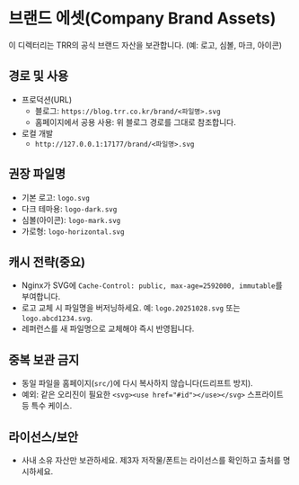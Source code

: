 # 브랜드 에셋(Company Brand Assets)

이 디렉터리는 TRR의 공식 브랜드 자산을 보관합니다. (예: 로고, 심볼, 마크, 아이콘)

## 경로 및 사용
- 프로덕션(URL)
  - 블로그: `https://blog.trr.co.kr/brand/<파일명>.svg`
  - 홈페이지에서 공용 사용: 위 블로그 경로를 그대로 참조합니다.
- 로컬 개발
  - `http://127.0.0.1:17177/brand/<파일명>.svg`

## 권장 파일명
- 기본 로고: `logo.svg`
- 다크 테마용: `logo-dark.svg`
- 심볼(아이콘): `logo-mark.svg`
- 가로형: `logo-horizontal.svg`

## 캐시 전략(중요)
- Nginx가 SVG에 `Cache-Control: public, max-age=2592000, immutable`를 부여합니다.
- 로고 교체 시 파일명을 버저닝하세요. 예: `logo.20251028.svg` 또는 `logo.abcd1234.svg`.
- 레퍼런스를 새 파일명으로 교체해야 즉시 반영됩니다.

## 중복 보관 금지
- 동일 파일을 홈페이지(`src/`)에 다시 복사하지 않습니다(드리프트 방지).
- 예외: 같은 오리진이 필요한 `<svg><use href="#id"></use></svg>` 스프라이트 등 특수 케이스.

## 라이선스/보안
- 사내 소유 자산만 보관하세요. 제3자 저작물/폰트는 라이선스를 확인하고 출처를 명시하세요.

